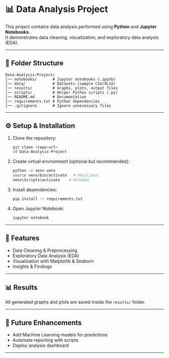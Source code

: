# 📊 Data Analysis Project

This project contains data analysis performed using **Python** and **Jupyter Notebooks**.  
It demonstrates data cleaning, visualization, and exploratory data analysis (EDA).

---

## 📂 Folder Structure
```
Data-Analysis-Project/
│── notebooks/       # Jupyter notebooks (.ipynb)
│── data/            # Datasets (sample CSV/XLSX)
│── results/         # Graphs, plots, output files
│── scripts/         # Helper Python scripts (.py)
│── README.md        # Documentation
│── requirements.txt # Python dependencies
│── .gitignore       # Ignore unnecessary files
```

---

## ⚙️ Setup & Installation
1. Clone the repository:
   ```bash
   git clone <repo-url>
   cd Data-Analysis-Project
   ```

2. Create virtual environment (optional but recommended):
   ```bash
   python -m venv venv
   source venv/bin/activate   # Mac/Linux
   venv\Scripts\activate    # Windows
   ```

3. Install dependencies:
   ```bash
   pip install -r requirements.txt
   ```

4. Open Jupyter Notebook:
   ```bash
   jupyter notebook
   ```

---

## 🚀 Features
- Data Cleaning & Preprocessing
- Exploratory Data Analysis (EDA)
- Visualization with Matplotlib & Seaborn
- Insights & Findings

---

## 📊 Results
All generated graphs and plots are saved inside the `results/` folder.

---

## 🔮 Future Enhancements
- Add Machine Learning models for predictions
- Automate reporting with scripts
- Deploy analysis dashboard

---
